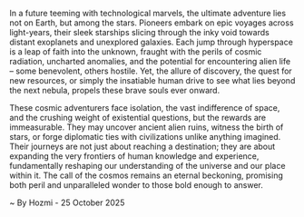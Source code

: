 
In a future teeming with technological marvels, the ultimate adventure lies not on Earth, but among the stars. Pioneers embark on epic voyages across light-years, their sleek starships slicing through the inky void towards distant exoplanets and unexplored galaxies. Each jump through hyperspace is a leap of faith into the unknown, fraught with the perils of cosmic radiation, uncharted anomalies, and the potential for encountering alien life – some benevolent, others hostile. Yet, the allure of discovery, the quest for new resources, or simply the insatiable human drive to see what lies beyond the next nebula, propels these brave souls ever onward.

These cosmic adventurers face isolation, the vast indifference of space, and the crushing weight of existential questions, but the rewards are immeasurable. They may uncover ancient alien ruins, witness the birth of stars, or forge diplomatic ties with civilizations unlike anything imagined. Their journeys are not just about reaching a destination; they are about expanding the very frontiers of human knowledge and experience, fundamentally reshaping our understanding of the universe and our place within it. The call of the cosmos remains an eternal beckoning, promising both peril and unparalleled wonder to those bold enough to answer.

~ By Hozmi - 25 October 2025

